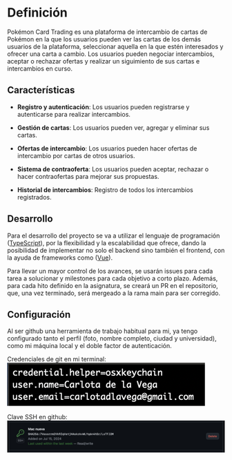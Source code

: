 # Definición
Pokémon Card Trading es una plataforma de intercambio de cartas de Pokémon en la
que los usuarios pueden ver las cartas de los demás usuarios de la plataforma,
seleccionar aquella en la que estén interesados y ofrecer una carta a cambio. Los
usuarios pueden negociar intercambios, aceptar o rechazar ofertas y realizar un
siguimiento de sus cartas e intercambios en curso.


## Características
- **Registro y autenticación**: Los usuarios pueden registrarse y autenticarse
para realizar intercambios.

- **Gestión de cartas**: Los usuarios pueden ver, agregar y eliminar sus cartas.

- **Ofertas de intercambio**: Los usuarios pueden hacer ofertas de intercambio
por cartas de otros usuarios.

- **Sistema de contraoferta**: Los usuarios pueden aceptar, rechazar o hacer
contraofertas para mejorar sus propuestas.

- **Historial de intercambios**: Registro de todos los intercambios registrados.


## Desarrollo
Para el desarrollo del proyecto se va a utilizar el lenguaje de programación 
([TypeScript](https://www.typescriptlang.org)), por la flexibilidad y la
escalabilidad que ofrece, dando la posibilidad de implementar no solo el backend
sino también el frontend, con la ayuda de frameworks como ([Vue](https://vuejs.org)).

Para llevar un mayor control de los avances, se usarán issues para cada
tarea a solucionar y milestones para cada objetivo a corto plazo. Además, para
cada hito definido en la asignatura, se creará un PR en el repositorio, que, una
vez terminado, será mergeado a la rama main para ser corregido.


## Configuración
Al ser github una herramienta de trabajo habitual para mi, ya tengo configurado
tanto el perfil (foto, nombre completo, ciudad y universidad), como mi máquina
local y el doble factor de autenticación.

Credenciales de git en mi terminal: <br>
![Credenciales](../imgs/github_config.png)

Clave SSH en github:
![SSH](../imgs/github_ssh.png)


